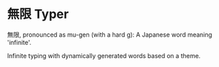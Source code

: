 # 無限 Typer
無限, pronounced as mu-gen (with a hard g): A Japanese word meaning 'infinite'.

Infinite typing with dynamically generated words based on a theme.

